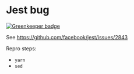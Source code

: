 # Jest bug

[![Greenkeeper badge](https://badges.greenkeeper.io/SimenB/jest-snapshot-cache-bug.svg)](https://greenkeeper.io/)

See https://github.com/facebook/jest/issues/2843

Repro steps:

- `yarn`
- `sed `
